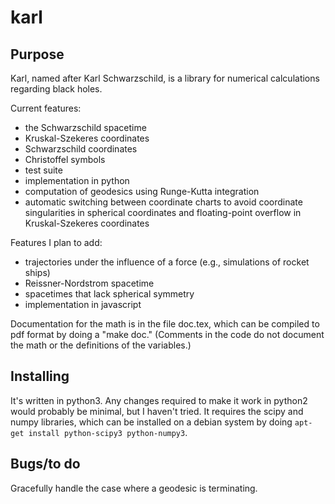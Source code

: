 karl
====

## Purpose

Karl, named after Karl Schwarzschild, is a library for numerical calculations regarding
black holes.

Current features:

* the Schwarzschild spacetime
* Kruskal-Szekeres coordinates 
* Schwarzschild coordinates
* Christoffel symbols
* test suite
* implementation in python
* computation of geodesics using Runge-Kutta integration
* automatic switching between coordinate charts to avoid coordinate singularities in spherical coordinates and floating-point overflow in Kruskal-Szekeres coordinates

Features I plan to add:

* trajectories under the influence of a force (e.g., simulations of rocket ships)
* Reissner-Nordstrom spacetime
* spacetimes that lack spherical symmetry
* implementation in javascript

Documentation for the math is in the file doc.tex, which can be
compiled to pdf format by doing a "make doc." (Comments in the code do
not document the math or the definitions of the variables.)

## Installing

It's written in python3. Any changes required to make it work in python2 would probably be minimal,
but I haven't tried. It requires the scipy and numpy libraries, which can be installed on a debian
system by doing `apt-get install python-scipy3 python-numpy3`.

## Bugs/to do

Gracefully handle the case where a geodesic is terminating.
